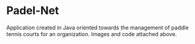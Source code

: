 # Padel-Net
Application created in Java oriented towards the management of paddle tennis courts for an organization.
Images and code attached above. 
